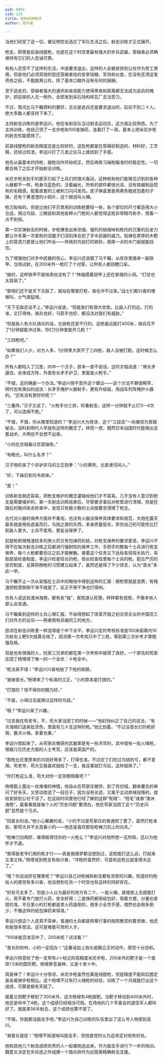 ```yaml
---
aid: 0002
zid: 119
title: 排枪和神枪手
author: 吹牛者

---
```




  当他们经受了这一切，被证明完全适应了军队生活之后，射击训练才正式展开。

  枪支，即使是前装线膛枪，也是在这个时空里最有强大的步兵武器，穿越者必须确保持有它们的人忠诚可靠。

  有些人忍受不了这样的生活，中途要求退出，这样的人会被安排到公社作为劳工使用，但是他们必须双倍的偿还穿越者给的安家钱粮、军饷和伙食，在没有还清这笔债务之前，不能脱离公社，除了基本口粮外没有任何的报酬。

  至于逃走的，穿越者强大的通讯和夜视能力使得黑夜和距离都无法成为逃兵的掩护，抓回来的人无一例外，全部发到采石场和砖瓦厂去当苦力。

  不过，情况比马千瞩预料的要好，无论是逃兵还是要求退出的，前后不到二十人。绝大多数人都坚持下来了。

  主持射击训练的是李运兴，他在省射击队当过射击运动员，这方面比较熟悉。为了主持训练，他自己领了一支步枪和100发弹药，连着打了一周，基本上把米尼步枪的射击性能摸熟了。

  前装线膛枪的射击精度还是比较好的，这批枪都是在穿越前制造的，材料好，工艺精，还经过校准，李运兴打了几发之后马上就找到了手感。

  他先从最基本的持枪、据枪动作开始校正，然后再练习端枪瞄准时的稳定性。一切都合格了之后才开始射击训练。

  米尼步枪发到手的那天引起了士兵们的很大轰动，这种枪和他们能够见识到的各种火器都不一样，枪身乌蓝色的，泛着幽光，所有的部件都很光洁，没有铁器制品惯有的毛糙感。配着皮套的三棱刺刀闪闪发亮。皮子弹盒里是用黄色粗纸包着的子弹。还有个黄澄澄的小铜片，这个据说叫火帽。

  枪沉甸甸的，但是比他们平日里用的训练枪要轻一些，各个部位的尺寸都造得大小合适，用过鸟铳、三眼铳和其他各种火门枪的人都觉得这枪非常精巧称手，用着一点不别扭。

  第一次实弹射击的时候，步枪爆发出来浓烟、强烈的硝烟味和枪托的沉重的后坐力都让许多第一次拿枪的泥腿子们深刻体会到了手中武器的威力。铅弹在厚厚的木靶上的穿透力更是让他们咋舌——传统的鸟铳打的铁砂，用厚一点的木门板就能挡住。

  为了增强他们对手中武器的信心，李运兴还说服了马千瞩，从库存里搞来一副铁甲，当场试射，在200米外一枪打了个对穿，让所有人都目瞪口呆。

  “娘的，这样铁甲不就啥用也没有了？”林福摸着铠甲上还在冒烟的小洞。“打仗也太容易了。”

  “那咱们还不是天下无敌了，就站在哪里打枪，谁也冲不过来。”战士们都兴奋的嗷嗷叫，士气值猛增。

  “天下无敌还谈不上，”李运兴说道，“但是我们有很大优势。比敌人打的远，打的准，又打得快，骑兵也好，弓箭手也好，都没法对我们有威胁。”

  “但是敌人有大队骑兵的话，光放枪还是不行的。这枪最远能打400米，骑兵花不了1分钟就能冲过来，你们1分钟里能开几枪？”

  “三四枪吧。”

  “如果我们人少，对方人多，1分钟里大家开了三四枪，敌人没被打跑，这时候怎么办？”

  所有人都陷入了沉思，内中一个汉子，原本一直不说话，这时才插话道：“用长矛逼住。全体成方阵，外面有长矛手护卫，里面是火枪手。”

  “不错，这的确是一个办法。”李运兴倒不意外这个建议——这个方法不算很稀罕，明代也有类似的战法：长矛手掩护火器射手，更有升级版，用战车列阵掩护火器的。“还有没有更好的呢？”

  “三叠阵。”汉子又说了，“火枪手分三排，轮番射击，这样一分钟就不止打3—4次了，可以连绵不绝。”

  “不错，不错，你从哪里知道的？”李运兴大为惊讶，这个“三段击”一向被视为穿越秘法，没料到明代人早就有这样的概念了。转而一想，既然日本战国时代能搞出这套战术，大明也不会想不出来。

  “小的在京城看过京营操练。”

  “有眼光，叫什么名字？”

  汉子啪的来了个非驴非马的立正抱拳：“小的黄熊，北直隶河间人。”

  “好，下操后到司令部来。”

  “是！”

  训练射击倒还容易，把枪支维护的概念灌输给他们才不容易。几乎没有人意识到枪支是需要维护的，第一天射击训练结束后，尽管要求事后对枪管进行清理，但是在随后的晚间突击检查中，发现只有极少数的士兵按要求清理了枪支。

  古代对火器的保养方面并不重视，也没有火器没保养具体要求和规范，大炮在露天最多就是用些遮盖而已，鸟铳之类的东西，本身质量低劣，弄伤自己的可能性比打到敌人更大，士兵不爱用，更妄谈保养了。

  前膛枪即用残渣较多的黑火药又有包弹药的纸，对枪支保养的要求更高，李运兴不得不在每次射击训练之后都进行强制性的保养工作，手把手的教每个士兵进行枪支保养，每个人枪都要验过之后才能解散。接着这个任务又下达给各班班长执行，采取层层检查制度，李运兴检查班长的枪，班长检查班里每个士兵的枪。配合严厉的惩罚制度，总算把擦枪的习惯建立起来了，虽然还是得了不少烦言，认为“首长”多此一举。

  马千瞩不止一次从安插在士兵中的眼线中得到这样的汇报：擦枪管就是浪费，有残渣把枪管倒倒干净不就是了，反正不擦干净也打得响。

  也有人说这些澳洲海商，都有些“独”，就知道认死理，样样都有规矩，不像本地人那么会变通。

  马千瞩看到这样的士兵心理汇报，不由得想起了改革开放之初合资企业的中国员工们对外方的议论——两者倒有异曲同工的地方。

  田凉在射击训练里一样混得是个中下水平，李运兴定的考核标准是100米距离内10次射击上靶6次就算合格了，田凉第一次考核只中了三枪，等到第三次补考才算勉强及格。

  但是也有很强的人，阮家三兄弟的都在第一次考核中就得了良好。一个原先的苟家庄团丁杨增得了唯一的一个全优：十枪全中。

  “枪法真不错！”李运兴兴奋地拍了下他的肩膀。

  “谢谢首长。”杨增来了个标准的立正，“小的原本是打猎的。”

  “打猎的？怪不得你的眼力好。”

  “不是，小得过去就用过这样的鸟铳。”

  “哦？”李运兴来了兴趣。

  “过去我在苟老爷，不，苟大家当团丁的时候——”他赶快纠正了自己的说法，“有次海贼们送来批货色，里面有几十支这样的枪。”他比划着，“不过没首长们的枪好用，要点火绳，拿着也重。”

  李运兴想起来了，从苟家庄缴获的武器里是有一些洋货的，其中就有一批火绳枪，根据几位历史方面的人士考究，应该是英国产的。

  “那枪比庄里原来的鸟铳好用多了，打得也准。不过庄丁们吃过鸟铳的亏，都不爱用。苟老爷，苟大见我喜欢就给了一支，我没事就打鸟玩，这样就熟了。”

  “你打枪这么准，苟大对你一定另眼相看吧？”

  杨增面上露出一丝难堪的神情，他自从在苟家庄被俘，到了百仞城，翻来覆去的审问了好多天，又劳动改造了一段日子，因为没有劣迹，又属于主动弃械投降的，就给安排到公社干活了。在这段时间里他已经了解到这群“髡贼”、“短毛”或者“澳洲海商”，最看重就是每个人的“历史问题”要清白，他在苟家当团丁这个“历史问题”显然是个污点。

  “回首长的话，”他小心翼翼的说，“小的不过是苟家庄的普通团丁罢了，虽然打枪准些，那苟大并不太高看小的——他还是喜欢那些枪棒刀剑上的功夫。”

  “枪棒刀剑再好，难得抵得住你的一火枪么？”李运兴对他所想一无所知，还以为他怀才不遇。

  “那得是老爷们用的枪才行——真是我做梦都没想到过，这枪能打这么远，打起来又准又快。”杨增说到枪支有些兴奋，“洋枪好虽然好，可是和这枪比就差得太远了。”

  “哦？你说说好在哪里呢？”李运兴自己对枪械和射击都有浓厚的兴趣，知道好的枪给人的感觉有多兴奋，他没想到在另一个时空也有这样的同好存在。

  “好处可太多了，但是小人以为最好的地方有二个，一是火帽，直接放上去就能打火，用不着专门放打火药，安全好用；二是弹药都用纸包好，用着方便，分量也拿捏的准，平日里小的打枪都是拿火药袋倒的，倒多少全凭手感，偶然也会倒多倒少，不像这样的纸包弹药来得准。”

  李运兴想这个人还真不简单，普通的士兵都是照章行事的按照教官的要求做，他还有能很多想法，这可是难能可贵的人才。

  “100米能百发百中了，200米呢？试试看？”

  “首长的吩咐，小的一定招办！”这番话加上抬头挺胸立正的动作，感觉十分违和。

  李运兴特意给了他一支带有J＋标记的高精度米尼步枪，200米外的靶子是一个直径1.5米的圆形靶。杨增屏息凝神，又是十发十中。

  简直神了！李运兴十分惊讶，米尼步枪虽然也算是线膛枪，但是精度不能和后膛定装金属弹步枪相比。这个杨增不过有打火绳枪的经验，训练了一个月就能打出这个成绩，可算是极有天赋了。

  接着又把靶子移到了300米外，这次杨增有4枪脱靶。当靶子移动到400米外时，他还是命中了4枪。这个成绩已经相当可观。在场地的几个军委会的退伍军人都叫好了。就是拿56半射击，这个成绩也算不错了。

  “不错，你就都当狙击手吧。”李运兴为自己训练的队伍里出了这么号人物感到高兴。

  “谢首长提拔！”杨增不知道啥叫狙击手，但他直觉的认为这肯定对他有好处。

  他和其他几个射击成绩优秀的人一起被挑选出来，作为狙击手进行下一步的培训。魏爱文决定在步兵连之外组建一个猎兵排作为远距离精确射击支援。



